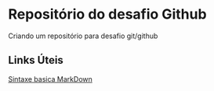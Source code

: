 # Repositório do desafio Github
Criando um repositório para desafio git/github

## Links Úteis
[Sintaxe basica MarkDown](https://markdown.net.br/sintaxe-basica/)
